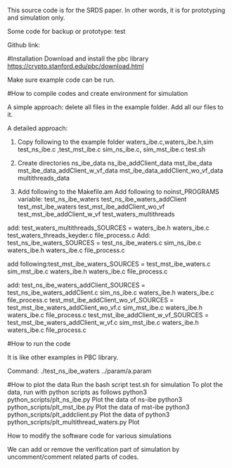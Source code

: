 
This source code is for the SRDS paper. In other words, it is for prototyping and simulation only.


Some code for backup or prototype: test

Github link:


#Installation
Download and install the pbc library
https://crypto.stanford.edu/pbc/download.html

 Make sure example code can be run.


#How to compile codes and create environment  for simulation 

A simple approach:  delete all files in the example folder. Add all our files to it. 

A detailed approach:

1. Copy following to the example folder
waters_ibe.c,waters_ibe.h,sim
test_ns_ibe.c ,test_mst_ibe.c
sim_ns_ibe.c, sim_mst_ibe.c
test.sh

2. Create directories
ns_ibe_data
ns_ibe_addClient_data
mst_ibe_data
mst_ibe_data_addClient_w_vf_data
mst_ibe_data_addClient_wo_vf_data
multithreads_data

3. Add following to the Makefile.am
Add following to noinst_PROGRAMS variable: test_ns_ibe_waters test_ns_ibe_waters_addClient test_mst_ibe_waters test_mst_ibe_addClient_wo_vf test_mst_ibe_addClient_w_vf test_waters_multithreads

add: test_waters_multithreads_SOURCES = waters_ibe.h waters_ibe.c test_waters_threads_keyder.c file_process.c
Add: test_ns_ibe_waters_SOURCES = test_ns_ibe_waters.c sim_ns_ibe.c waters_ibe.h waters_ibe.c file_process.c

add following:test_mst_ibe_waters_SOURCES = test_mst_ibe_waters.c  sim_mst_ibe.c waters_ibe.h waters_ibe.c  file_process.c

add: test_ns_ibe_waters_addClient_SOURCES = test_ns_ibe_waters_addClient.c sim_ns_ibe.c waters_ibe.h waters_ibe.c file_process.c
test_mst_ibe_addClient_wo_vf_SOURCES = test_mst_ibe_waters_addClient_wo_vf.c sim_mst_ibe.c waters_ibe.h waters_ibe.c file_process.c
test_mst_ibe_addClient_w_vf_SOURCES = test_mst_ibe_waters_addClient_w_vf.c sim_mst_ibe.c  waters_ibe.h waters_ibe.c file_process.c

#How to run the code

It is like other examples in PBC library. 

Command: ./test_ns_ibe_waters ../param/a.param




#How to plot the data
Run the bash script test.sh for simulation
To plot the data, run with python scripts as follows
python3 python_scripts/plt_ns_ibe.py
Plot the data of ns-ibe
python3 python_scripts/plt_mst_ibe.py
Plot the data of mst-ibe
python3 python_scripts/plt_addclient.py
Plot the data of 
python3 python_scripts/plt_multithread_waters.py
Plot 




How to modify the software code for various simulations

We can add or remove the verification part of simulation by uncomment/comment related parts of codes. 

